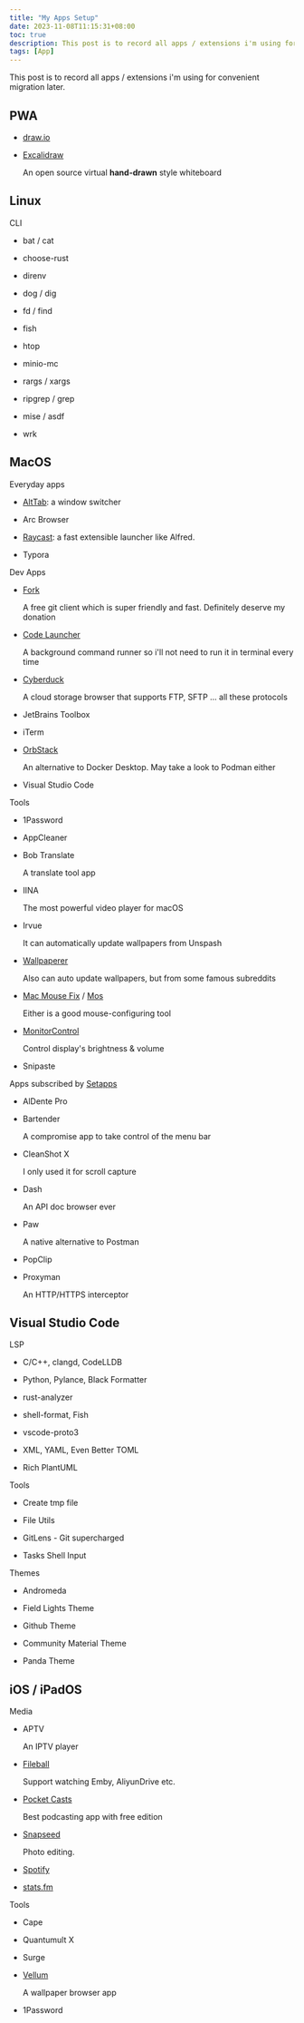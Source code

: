 ```yaml
---
title: "My Apps Setup"
date: 2023-11-08T11:15:31+08:00
toc: true
description: This post is to record all apps / extensions i'm using for convenient migration later.
tags: [App]
---
```


This post is to record all apps / extensions i'm using for convenient migration later.

## PWA

- [draw.io](https://draw.io)

- [Excalidraw](https://excalidraw.com/)

  An open source virtual **hand-drawn** style whiteboard



## Linux

CLI

- bat / cat

- choose-rust

- direnv

- dog / dig

- fd / find

- fish

- htop

- minio-mc

- rargs / xargs

- ripgrep / grep

- mise / asdf

- wrk



## MacOS

Everyday apps

- [AltTab](https://alt-tab-macos.netlify.app/): a window switcher

- Arc Browser

- [Raycast](https://www.raycast.com/): a fast extensible launcher like Alfred.

- Typora



Dev Apps

- [Fork](https://git-fork.com/)

  A free git client which is super friendly and fast. Definitely deserve my donation

- [Code Launcher](https://cl.v2ex.pro/)

  A background command runner so i'll not need to run it in terminal every time

- [Cyberduck](https://cyberduck.io/)

  A cloud storage browser that supports FTP, SFTP ... all these protocols

- JetBrains Toolbox

- iTerm

- [OrbStack](https://orbstack.dev/)

  An alternative to Docker Desktop. May take a look to Podman either

- Visual Studio Code



Tools

- 1Password

- AppCleaner

- Bob Translate

  A translate tool app

- IINA

  The most powerful video player for macOS

- Irvue

  It can automatically update wallpapers from Unspash

- [Wallpaperer](https://apps.apple.com/us/app/wallpaperer/id1102248738?mt=12)

  Also can auto update wallpapers, but from some famous subreddits

- [Mac Mouse Fix](https://mousefix.org/) / [Mos](https://mos.caldis.me/)

  Either is a good mouse-configuring tool

- [MonitorControl](https://github.com/MonitorControl/MonitorControl)

  Control display's brightness & volume

- Snipaste



Apps subscribed by [Setapps](https://setapp.com/)

- AlDente Pro

- Bartender

  A compromise app to take control of the menu bar

- CleanShot X

  I only used it for scroll capture

- Dash

  An API doc browser ever

- Paw

  A native alternative to Postman

- PopClip

- Proxyman

  An HTTP/HTTPS interceptor



## Visual Studio Code

LSP

- C/C++, clangd, CodeLLDB

- Python, Pylance, Black Formatter

- rust-analyzer

- shell-format, Fish

- vscode-proto3

- XML, YAML, Even Better TOML

- Rich PlantUML



Tools

- Create tmp file

- File Utils

- GitLens - Git supercharged

- Tasks Shell Input



Themes

- Andromeda

- Field Lights Theme

- Github Theme

- Community Material Theme

- Panda Theme



## iOS / iPadOS

Media

- APTV

  An IPTV player

- [Fileball](https://fileball.app/)

  Support watching Emby, AliyunDrive etc.

- [Pocket Casts](https://pocketcasts.com/)

  Best podcasting app with free edition

- [Snapseed](https://snapseed.online/)

  Photo editing.

- [Spotify](https://spotify.com/)

- [stats.fm](https://stats.fm/inhzus)

Tools

- Cape

- Quantumult X

- Surge

- [Vellum](https://www.getvellum.com/)

  A wallpaper browser app

- 1Password

